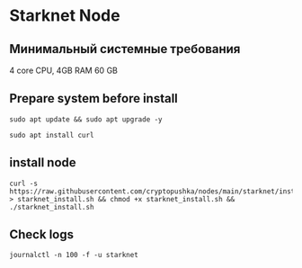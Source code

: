 # Starknet Node


## Минимальный системные требования 

4 core CPU, 4GB RAM 60 GB



## Prepare system before install
```
sudo apt update && sudo apt upgrade -y
```

```
sudo apt install curl
```

## install node
```
curl -s https://raw.githubusercontent.com/cryptopushka/nodes/main/starknet/install.sh > starknet_install.sh && chmod +x starknet_install.sh && ./starknet_install.sh
```

## Check logs

```
journalctl -n 100 -f -u starknet
```
